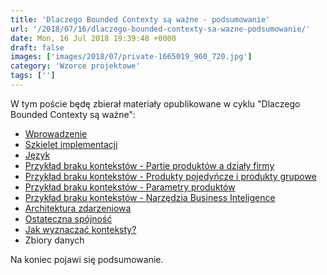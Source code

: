 ```yaml
---
title: 'Dlaczego Bounded Contexty są ważne - podsumowanie'
url: '/2018/07/16/dlaczego-bounded-contexty-sa-wazne-podsumowanie/'
date: Mon, 16 Jul 2018 19:39:48 +0000
draft: false
images: ['images/2018/07/private-1665019_960_720.jpg']
category: 'Wzorce projektowe'
tags: ['']
---
```


W tym poście będę zbierał materiały opublikowane w cyklu "Dlaczego Bounded Contexty są ważne":

 *   [Wprowadzenie](/2018/07/18/dlaczego-bounded-contexty-sa-wazne-wprowadzenie/)
 *   [Szkielet implementacji](/2018/07/29/dlaczego-bounded-contexty-sa-wazne-szkielet-implementacji/)
 *   [Język](/2018/08/20/dlaczego-bounded-contexty-sa-wazne-jezyk/)
 *   [Przykład braku kontekstów - Partie produktów a działy firmy](/2018/08/28/dlaczego-bounded-contexty-sa-wazne-przyklad-1/)
 *   [Przykład braku kontekstów - Produkty pojedyńcze i produkty grupowe](/2018/09/17/dlaczego-bounded-contexty-sa-wazne-przyklad-2/)
 *   [Przykład braku kontekstów - Parametry produktów](/2018/11/26/dlaczego-bounded-contexty-sa-wazne-przyklad-3/)
 *   [Przykład braku kontekstów - Narzędzia Business Inteligence](/2019/05/23/dlaczego-bounded-contexty-sa-wazne-przyklad-4/)
 *   [Architektura zdarzeniowa](/2019/03/26/dlaczego-bounded-contexty-sa-wazne-architektura-zdarzeniowa/)
 *   [Ostateczna spójność](/2019/09/26/dlaczego-bounded-contexty-sa-wazne-ostateczna-spojnosc/)
 *   [Jak wyznaczać konteksty?](/2022/01/01/dlaczego-bounded-contexty-sa-wazne-jak-wyznaczac/)
 *   Zbiory danych

Na koniec pojawi się podsumowanie.
